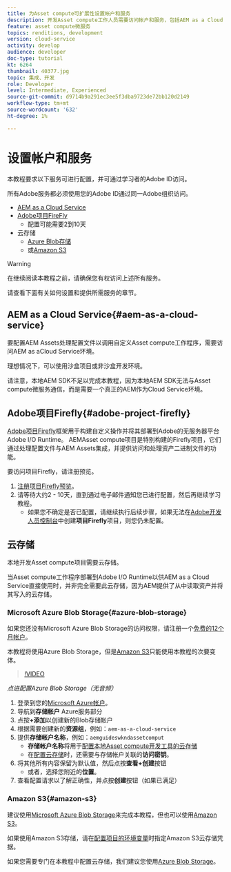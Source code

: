 ```yaml
---
title: 为Asset compute可扩展性设置帐户和服务
description: 开发Asset compute工作人员需要访问帐户和服务，包括AEM as a Cloud Service、Adobe项目Firefly以及Microsoft或Amazon提供的云存储。
feature: asset compute微服务
topics: renditions, development
version: cloud-service
activity: develop
audience: developer
doc-type: tutorial
kt: 6264
thumbnail: 40377.jpg
topic: 集成、开发
role: Developer
level: Intermediate, Experienced
source-git-commit: d9714b9a291ec3ee5f3dba9723de72bb120d2149
workflow-type: tm+mt
source-wordcount: '632'
ht-degree: 1%

---
```



# 设置帐户和服务

本教程要求以下服务可进行配置，并可通过学习者的Adobe ID访问。

所有Adobe服务都必须使用您的Adobe ID通过同一Adobe组织访问。

+ [AEM as a Cloud Service](#aem-as-a-cloud-service)
+ [Adobe项目FireFly](#adobe-project-firefly)
   + 配置可能需要2到10天
+ 云存储
   + [Azure Blob存储](https://azure.microsoft.com/en-us/services/storage/blobs/)
   + 或[Amazon S3](https://aws.amazon.com/s3/?did=ft_card&amp;trk=ft_card)

>[!WARNING]
>
>在继续阅读本教程之前，请确保您有权访问上述所有服务。
> 
> 请查看下面有关如何设置和提供所需服务的章节。

## AEM as a Cloud Service{#aem-as-a-cloud-service}

要配置AEM Assets处理配置文件以调用自定义Asset compute工作程序，需要访问AEM as aCloud Service环境。

理想情况下，可以使用沙盒项目或非沙盒开发环境。

请注意，本地AEM SDK不足以完成本教程，因为本地AEM SDK无法与Asset compute微服务通信，而是需要一个真正的AEM作为Cloud Service环境。

## Adobe项目Firefly{#adobe-project-firefly}

[Adobe项目Firefly](https://www.adobe.io/apis/experienceplatform/project-firefly.html)框架用于构建自定义操作并将其部署到Adobe的无服务器平台Adobe I/O Runtime。 AEMAsset compute项目是特别构建的Firefly项目，它们通过处理配置文件与AEM Assets集成，并提供访问和处理资产二进制文件的功能。

要访问项目Firefly，请注册预览。

1. [注册项目Firefly预览](https://adobeio.typeform.com/to/obqgRm)。
1. 请等待大约2 - 10天，直到通过电子邮件通知您已进行配置，然后再继续学习教程。
   + 如果您不确定是否已配置，请继续执行后续步骤，如果无法在[Adobe开发人员控制台](https://console.adobe.io)中创建&#x200B;__项目Firefly__&#x200B;项目，则您仍未配置。

## 云存储

本地开发Asset compute项目需要云存储。

当Asset compute工作程序部署到Adobe I/O Runtime以供AEM as a Cloud Service直接使用时，并非完全需要此云存储，因为AEM提供了从中读取资产并将其写入的云存储。

### Microsoft Azure Blob Storage{#azure-blob-storage}

如果您还没有Microsoft Azure Blob Storage的访问权限，请注册一个[免费的12个月帐户](https://azure.microsoft.com/en-us/free/)。

本教程将使用Azure Blob Storage，但是[Amazon S3](#amazon-s3)只能使用本教程的次要变体。

>[!VIDEO](https://video.tv.adobe.com/v/40377/?quality=12&learn=on)

_点进配置Azure Blob Storage（无音频）_


1. 登录到您的[Microsoft Azure帐户](https://azure.microsoft.com/en-us/account/)。
1. 导航到&#x200B;__存储帐户__ Azure服务部分
1. 点按&#x200B;__+添加__&#x200B;以创建新的Blob存储帐户
1. 根据需要创建新的&#x200B;__资源组__，例如：`aem-as-a-cloud-service`
1. 提供&#x200B;__存储帐户名称__，例如：`aemguideswkndassetcomput`
   + __存储帐户名称__&#x200B;将用于[配置本地Asset compute开发工具的云存储](../develop/environment-variables.md)
   + 在[配置云存储](../develop/environment-variables.md)时，还需要与存储帐户关联的&#x200B;__访问密钥__。
1. 将其他所有内容保留为默认值，然后点按&#x200B;__查看+创建__&#x200B;按钮
   + 或者，选择您附近的&#x200B;__位置__。
1. 查看配置请求以了解正确性，并点按&#x200B;__创建__&#x200B;按钮（如果已满足）

### Amazon S3{#amazon-s3}

建议使用[Microsoft Azure Blob Storage](#azure-blob-storage)来完成本教程，但也可以使用[Amazon S3](https://aws.amazon.com/s3/?did=ft_card&amp;trk=ft_card)。

如果使用Amazon S3存储，请在[配置项目的环境变量](../develop/environment-variables.md#amazon-s3)时指定Amazon S3云存储凭据。

如果您需要专门在本教程中配置云存储，我们建议您使用[Azure Blob Storage](#azure-blob-storage)。

